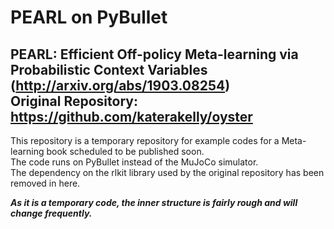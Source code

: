 PEARL on PyBullet
=

PEARL: Efficient Off-policy Meta-learning via Probabilistic Context Variables   
(http://arxiv.org/abs/1903.08254)   
Original Repository: https://github.com/katerakelly/oyster   
---
This repository is a temporary repository for example codes for a Meta-learning book scheduled to be published soon.  
The code runs on PyBullet instead of the MuJoCo simulator.   
The dependency on the rlkit library used by the original repository has been removed in here.

***As it is a temporary code, the inner structure is fairly rough and will change frequently.***
